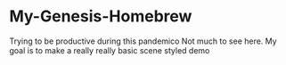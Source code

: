 # My-Genesis-Homebrew
Trying to be productive during this pandemico
Not much to see here.
My goal is to make a really really basic scene styled demo
